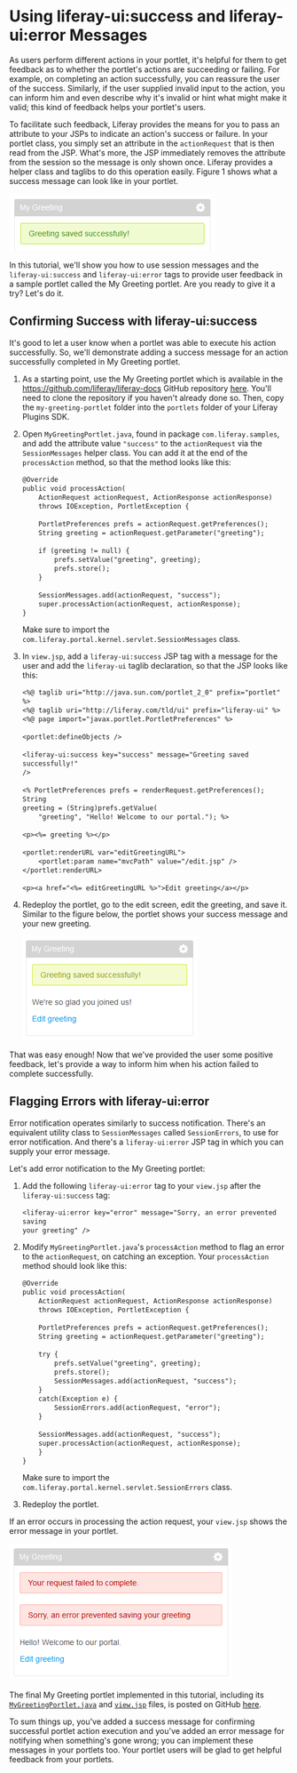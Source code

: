 # Using liferay-ui:success and liferay-ui:error Messages

As users perform different actions in your portlet, it's helpful for them to get
feedback as to whether the portlet's actions are succeeding or failing. For
example, on completing an action successfully, you can reassure the user of the
success. Similarly, if the user supplied invalid input to the action, you can
inform him and even describe why it's invalid or hint what might make it valid;
this kind of feedback helps your portlet's users.  

To facilitate such feedback, Liferay provides the means for you to pass an
attribute to your JSPs to indicate an action's success or failure. In your
portlet class, you simply set an attribute in the `actionRequest` that is then
read from the JSP. What's more, the JSP immediately removes the attribute from
the session so the message is only shown once. Liferay provides a helper class
and taglibs to do this operation easily. Figure 1 shows what a success message
can look like in your portlet. 

![Figure 1: Giving feedback on a user's success is easy using the `liferay-ui:success` tag and the `SessionMessage` helper class.](../../images/liferay-ui-success.png)

In this tutorial, we'll show you how to use session messages and the
`liferay-ui:success` and `liferay-ui:error` tags to provide user feedback in a
sample portlet called the My Greeting portlet. Are you ready to give it a try?
Let's do it. 

## Confirming Success with liferay-ui:success

It's good to let a user know when a portlet was able to execute his action
successfully. So, we'll demonstrate adding a success message for an action
successfully completed in My Greeting portlet. 

1.  As a starting point, use the My Greeting portlet which is available in the
<https://github.com/liferay/liferay-docs> 
GitHub repository 
[here](https://github.com/liferay/liferay-docs/tree/master/develop/tutorials/code/25-liferayui-taglibs/01-using-liferay-ui-success-and-error-messages/begin/my-greeting-portlet).
You'll need to clone the repository if you haven't already done so. Then, copy
the `my-greeting-portlet` folder into the `portlets` folder of your Liferay
Plugins SDK. 

2.  Open `MyGreetingPortlet.java`, found in package `com.liferay.samples`, and
add the attribute value `"success"` to the `actionRequest` via the
`SessionMessages` helper class. You can add it at the end of the `processAction`
method, so that the method looks like this: 

    ```
    @Override
    public void processAction(
        ActionRequest actionRequest, ActionResponse actionResponse)
        throws IOException, PortletException {

        PortletPreferences prefs = actionRequest.getPreferences();
        String greeting = actionRequest.getParameter("greeting");

        if (greeting != null) {
            prefs.setValue("greeting", greeting);
            prefs.store();
        }

        SessionMessages.add(actionRequest, "success");
        super.processAction(actionRequest, actionResponse);
    }
    ```
    Make sure to import the `com.liferay.portal.kernel.servlet.SessionMessages` 
    class. 

3.  In `view.jsp`, add a `liferay-ui:success` JSP tag with a message for the
user and add the `liferay-ui` taglib declaration, so that the JSP looks like
this: 

    ```
    <%@ taglib uri="http://java.sun.com/portlet_2_0" prefix="portlet" %> 
    <%@ taglib uri="http://liferay.com/tld/ui" prefix="liferay-ui" %> 
    <%@ page import="javax.portlet.PortletPreferences" %>

    <portlet:defineObjects />

    <liferay-ui:success key="success" message="Greeting saved successfully!"
    />

    <% PortletPreferences prefs = renderRequest.getPreferences(); String
    greeting = (String)prefs.getValue(
        "greeting", "Hello! Welcome to our portal."); %>

    <p><%= greeting %></p>

    <portlet:renderURL var="editGreetingURL">
        <portlet:param name="mvcPath" value="/edit.jsp" />
    </portlet:renderURL>

    <p><a href="<%= editGreetingURL %>">Edit greeting</a></p>
    ```

4.  Redeploy the portlet, go to the edit screen, edit the
greeting, and save it. Similar to the figure below, the portlet shows your
success message and your new greeting.

    ![Figure 2: The `liferay-ui:success` tag provides the means to confirm the success of portlet actions.](../../images/success-saving-greeting.png)

That was easy enough! Now that we've provided the user some positive feedback,
let's provide a way to inform him when his action failed to complete
successfully. 

## Flagging Errors with liferay-ui:error

Error notification operates similarly to success notification. There's an
equivalent utility class to `SessionMessages` called `SessionErrors`, to use for
error notification. And there's a `liferay-ui:error` JSP tag in which you can
supply your error message. 

Let's add error notification to the My Greeting portlet: 

1.  Add the following `liferay-ui:error` tag to your `view.jsp` after the
`liferay-ui:success` tag: 

    ```
    <liferay-ui:error key="error" message="Sorry, an error prevented saving
    your greeting" />
    ```

2. Modify `MyGreetingPortlet.java`'s `processAction` method to flag an error to
the `actionRequest`, on catching an exception. Your `processAction` method should
look like this: 

    ```
    @Override
    public void processAction(
        ActionRequest actionRequest, ActionResponse actionResponse)
        throws IOException, PortletException {

        PortletPreferences prefs = actionRequest.getPreferences();
        String greeting = actionRequest.getParameter("greeting");
        
		try {
			prefs.setValue("greeting", greeting);
			prefs.store();
			SessionMessages.add(actionRequest, "success");
		}
		catch(Exception e) {
			SessionErrors.add(actionRequest, "error");
		}

        SessionMessages.add(actionRequest, "success");
        super.processAction(actionRequest, actionResponse);
        }
    }
    ```
    Make sure to import the `com.liferay.portal.kernel.servlet.SessionErrors` 
    class.

3.  Redeploy the portlet. 

If an error occurs in processing the action request, your `view.jsp` shows
the error message in your portlet. 

![Figure 3: The sample My Greeting portlet shows an error message on failure to process the portlet action.](../../images/portlet-invalid-data.png)

The final My Greeting portlet implemented in this tutorial, including
its
[`MyGreetingPortlet.java`](https://github.com/liferay/liferay-docs/blob/master/develop/tutorials/code/25-liferayui-taglibs/01-using-liferay-ui-success-and-error-messages/end/my-greeting-portlet/docroot/WEB-INF/src/com/liferay/samples/MyGreetingPortlet.java)
and
[`view.jsp`](https://github.com/jhinkey/liferay-docs/blob/dev-site/develop/tutorials/code/25-liferayui-taglibs/01-using-liferay-ui-success-and-error-messages/end/my-greeting-portlet/docroot/view.jsp)
files, is posted on GitHub 
[here](https://github.com/liferay/liferay-docs/tree/master/develop/tutorials/code/25-liferayui-taglibs/01-using-liferay-ui-success-and-error-messages/end/my-greeting-portlet). 

To sum things up, you've added a success message for confirming successful
portlet action execution and you've added an error message for notifying when
something's gone wrong; you can implement these messages in your portlets too.
Your portlet users will be glad to get helpful feedback from your portlets. 

